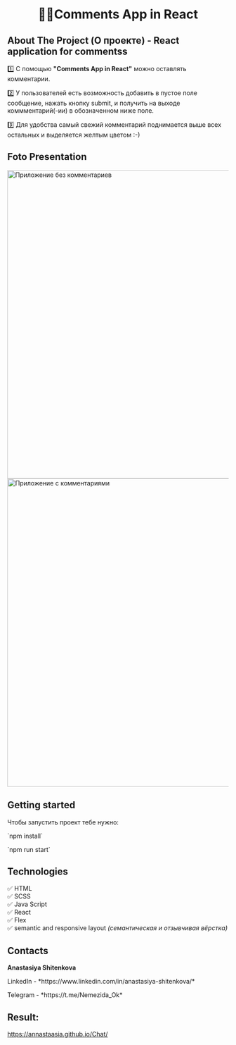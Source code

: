 <h1 align="center">💬😊Comments App in React </h1>
<h2>About The Project (О проекте) - React application for commentss</h2>


1️⃣  С помощью **"Comments App in React"** можно оставлять комментарии.

2️⃣  У пользователей есть возможность добавить в пустое поле сообщение, нажать кнопку submit, и получить на выходе коммментарий(-ии) в обозначенном ниже поле.

3️⃣  Для удобства самый свежий комментарий поднимается выше всех остальных и выделяется желтым цветом :-)

<h2>Foto Presentation</h2>


<img width="700" alt="Приложение без комментариев" src="https://github.com/Annastaasia/Chat/assets/108290014/b0f81459-a281-4ccf-b24e-f01b417a50cd.png">
<img width="700" alt="Приложение с комментариями" src="https://github.com/Annastaasia/Chat/assets/108290014/e17a481c-b2af-4429-b73c-180a24e75761.png">

## Getting started

Чтобы запустить проект тебе нужно:
<p> `npm install`
<p> `npm run start`

<h2>Technologies</h2>

:white_check_mark: HTML    
:white_check_mark: SCSS      
:white_check_mark: Java Script   
:white_check_mark: React          
:white_check_mark: Flex    
:white_check_mark: semantic and responsive layout *(семантическая и отзывчивая вёрстка)*      

<h2>Contacts</h2>

**Anastasiya Shitenkova** 
<p>  LinkedIn - *https://www.linkedin.com/in/anastasiya-shitenkova/* 
<p>  Telegram - *https://t.me/Nemezida_Ok*

## Result:
https://annastaasia.github.io/Chat/
